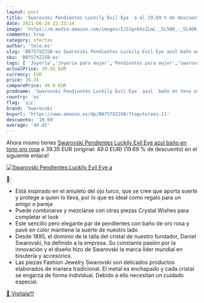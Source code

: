 ```yaml
---
layout: post
title: 'Swarovski Pendientes Luckily Evil Eye  a al 19.69 % de descuento'
date: 2021-06-24 22:33:14
image: 'https://m.media-amazon.com/images/I/51g+64zZLmL._SL500_._SL400_.jpg'
comments: true
category: ofertas
author: 'tole.es'
slug: 'B0757XZJSB-es Swarovski Pendientes Luckily Evil Eye azul baño en tono...'
sku: 'B0757XZJSB-es'
tags: [ 'Joyería','Joyería para mujer','Pendientes para mujer','swarovski', ]
actualPrice: 39.35 EUR
currency: EUR
price: 39.35
comparePrice: 49.0 EUR
prodname: 'Swarovski Pendientes Luckily Evil Eye  azul  baño en tono oro rosa'
country: 'es'
flag: '🇪🇸'
brand: 'Swarovski'
buyurl: 'https://www.amazon.es/dp/B0757XZJSB/?tag=tolees-21'
descuento: '19.69'
average: '40.45'
---
```


Ahora mismo tienes [Swarovski Pendientes Luckily Evil Eye  azul  baño en tono oro rosa](https://www.amazon.es/dp/B0757XZJSB/?tag=tolees-21) a 39.35 EUR (original: 49.0 EUR) (19.69 %  de descuento) en el siguiente enlace!

[![Swarovski Pendientes Luckily Evil Eye  a](https://m.media-amazon.com/images/I/51g+64zZLmL._SL500_._SL400_.jpg)](https://www.amazon.es/dp/B0757XZJSB/?tag=tolees-21)

🔎:

- Está inspirado en el amuleto del ojo turco, que se cree que aporta suerte y protege a quien lo lleva, por lo que es ideal como regalo para un amigo o pareja
- Puede combinarse y mezclarse con otras piezas Crystal Wishes para completar el look
- Este sencillo pero elegante par de pendientes con baño de oro rosa y pavé en color mantiene la suerte de nuestro lado
- Desde 1895, el dominio de la talla del cristal de nuestro fundador, Daniel Swarovski, ha definido a la empresa. Su constante pasión por la innovación y el diseño hizo de Swarovski la marca líder mundial en bisutería y accesorios.
- Las piezas Fashion Jewelry Swarovski son delicados productos elaborados de manera tradicional. El metal es enchapado y cada cristal se engarza de forma individual. Debido a ello necesitan un cuidado especial.

[🛒 Visítala!!!](https://www.amazon.es/dp/B0757XZJSB/?tag=tolees-21)

